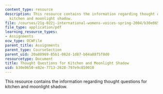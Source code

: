 ```yaml
---
content_type: resource
description: This resource contains the information regarding thought questions for
  kitchen and moonlight shadow.
file: /courses/21g-022j-international-womens-voices-spring-2004/b30e0650e82e77132628797e9c859010_MIT21G_022JS04_forkh1.pdf
file_type: application/pdf
learning_resource_types:
- Assignments
ocw_type: OCWFile
parent_title: Assignments
parent_type: CourseSection
parent_uid: 20a88969-85b1-082d-1d87-b04a88f5f0d0
resourcetype: Document
title: Thought Questions for Kitchen and Moonlight Shadow
uid: b30e0650-e82e-7713-2628-797e9c859010
---
```

This resource contains the information regarding thought questions for kitchen and moonlight shadow.

